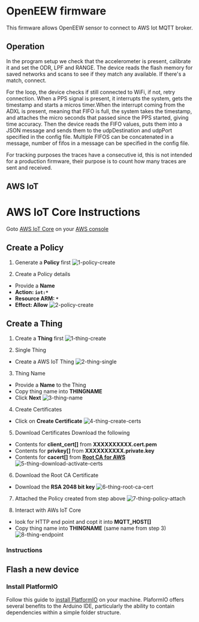 # OpenEEW firmware
This firmware allows OpenEEW sensor to connect to AWS Iot MQTT broker.

## Operation
In the program setup we check that the accelerometer is present, calibrate it and set the ODR, LPF and RANGE. The device reads the flash memory for saved networks and scans to see if they match any available. If there's a match, connect.

For the loop, the device checks if still connected to WiFi, if not, retry connection. When a PPS signal is present, it interrupts the system, gets the timestamp and starts a micros timer.When the interrupt coming from the ADXL is present, meaning that FIFO is full, the system takes the timestamp, and attaches the micro seconds that passed since the PPS started, giving time accuracy. Then the device reads the FIFO values, puts them into a JSON message and sends them to the udpDestination and udpPort specified in the config file. Multiple FIFOS can be concatenated in a message, number of fifos in a message can be specified in the config file.

For tracking purposes the traces have a consecutive id, this is not intended for a production firmware, their purpose is to count how many traces are sent and received.

## AWS IoT
# AWS IoT Core Instructions

Goto [AWS IoT Core](https://console.aws.amazon.com/iot) on your [AWS console](https://console.aws.amazon.com)

## Create a Policy

1. Generate a **Policy** first
![1-policy-create](https://github.com/debsahu/ESP-MQTT-AWS-IoT-Core/blob/master/doc/1-policy-create.png)

2. Create a Policy details
- Provide a **Name**
- **Action: `iot:*`**
- **Resource ARM: `*`**
- **Effect: Allow**
![2-policy-create](https://github.com/debsahu/ESP-MQTT-AWS-IoT-Core/blob/master/doc/2-policy-create.png)

## Create a Thing

1. Create a **Thing** first
![1-thing-create](https://github.com/debsahu/ESP-MQTT-AWS-IoT-Core/blob/master/doc/1-thing-create.png)

2. Single Thing
- Create a AWS IoT Thing
![2-thing-single](https://github.com/debsahu/ESP-MQTT-AWS-IoT-Core/blob/master/doc/2-thing-single.png)

3. Thing Name
- Provide a **Name** to the Thing
- Copy thing name into **THINGNAME**
- Click **Next**
![3-thing-name](https://github.com/debsahu/ESP-MQTT-AWS-IoT-Core/blob/master/doc/3-thing-name.png)

4. Create Certificates
- Click on **Create Certificate**
![4-thing-create-certs](https://github.com/debsahu/ESP-MQTT-AWS-IoT-Core/blob/master/doc/4-thing-create-certs.png)

5. Download Certificates
Download the following
- Contents for **client_cert[]** from **XXXXXXXXXX.cert.pem**
- Contents for **privkey[]** from **XXXXXXXXXX.private.key**
- Contents for **cacert[]** from **[Root CA for AWS](https://docs.aws.amazon.com/iot/latest/developerguide/managing-device-certs.html#server-authentication)**
![5-thing-download-activate-certs](https://github.com/debsahu/ESP-MQTT-AWS-IoT-Core/blob/master/doc/5-thing-download-activate-certs.png)

6. Download the Root CA Certificate
- Download the **RSA 2048 bit key**
![6-thing-root-ca-cert](https://github.com/debsahu/ESP-MQTT-AWS-IoT-Core/blob/master/doc/6-thing-root-ca-cert.png)

7. Attached the Policy created from step above
![7-thing-policy-attach](https://github.com/debsahu/ESP-MQTT-AWS-IoT-Core/blob/master/doc/7-thing-policy-attach.png)

8. Interact with AWs IoT Core
- look for HTTP end point and copt it into **MQTT_HOST[]**
- Copy thing name into **THINGNAME** (same name from step 3)
![8-thing-endpoint](https://github.com/debsahu/ESP-MQTT-AWS-IoT-Core/blob/master/doc/8-thing-endpoint.png)

### Instructions



## Flash a new device


### Install PlatformIO

Follow this guide to [install PlatformIO](https://docs.platformio.org/en/latest/integration/ide/vscode.html#installation) on your machine. PlaformIO offers several benefits to the Arduino IDE, particularly the ability to contain dependencies within a simple folder structure.
